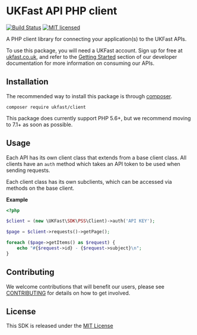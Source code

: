 UKFast API PHP client
=====================
[![Build Status](https://travis-ci.org/ukfast/sdk-php.svg?branch=master)](https://travis-ci.org/ukfast/sdk-php)
[![MIT licensed](https://img.shields.io/badge/license-MIT-blue.svg)](LICENSE)

A PHP client library for connecting your application(s) to the UKFast APIs. 

To use this package, you will need a UKFast account. Sign up for free at [ukfast.co.uk][1], 
and refer to the [Getting Started][2] section of our developer documentation for more information on consuming our APIs.


Installation
------------

The recommended way to install this package is through [composer](https://getcomposer.org).

```
composer require ukfast/client
```

This package does currently support PHP 5.6+, but we recommend moving to 7.1+ as soon as possible. 


Usage
-----

Each API has its own client class that extends from a base client class. All clients have an `auth` method which takes an API token to be used when sending requests.

Each client class has its own subclients, which can be accessed via methods on the base client.

**Example**

```php
<?php

$client = (new \UKFast\SDK\PSS\Client)->auth('API KEY');

$page = $client->requests()->getPage();

foreach ($page->getItems() as $request) {
    echo "#{$request->id} - {$request->subject}\n";
}
```


Contributing
------------

We welcome contributions that will benefit our users, 
please see [CONTRIBUTING](CONTRIBUTING.md) for details on how to get involved.


License
-------

This SDK is released under the [MIT License](LICENSE)


[1]: https://www.ukfast.co.uk/myukfast-signup.html??utm_source=github&utm_medium=link&utm_campaign=apio
[2]: https://developers.ukfast.io/getting-started?utm_source=github&utm_medium=link&utm_campaign=apio
